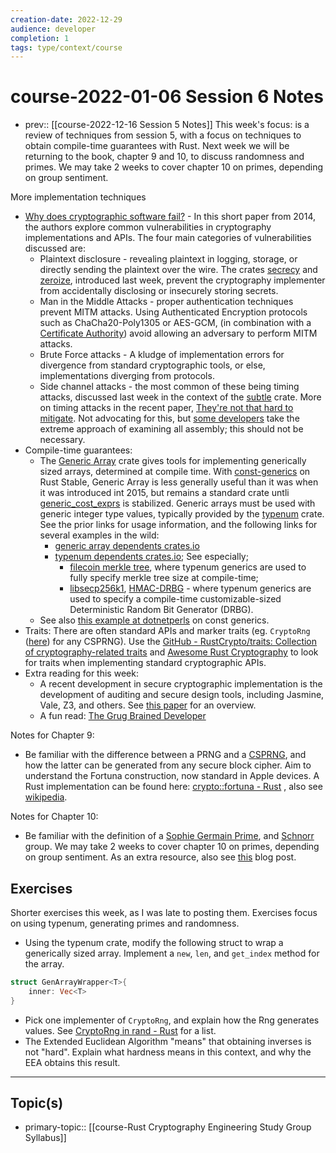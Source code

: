 ```yaml
---
creation-date: 2022-12-29
audience: developer
completion: 1
tags: type/context/course
---
```

# course-2022-01-06 Session 6 Notes
- prev:: [[course-2022-12-16 Session 5 Notes]]
This week's focus: is a review of techniques from session 5, with a focus on techniques to obtain compile-time guarantees with Rust. Next week we will be returning to the book, chapter 9 and 10, to discuss randomness and primes. We may take 2 weeks to cover chapter 10 on primes, depending on group sentiment.

More implementation techniques
- [Why does cryptographic software fail?](https://people.csail.mit.edu/nickolai/papers/lazar-cryptobugs.pdf)  - In this short paper from 2014, the authors explore common vulnerabilities in cryptography implementations and APIs. The four main categories of vulnerabilities discussed are:
    - Plaintext disclosure - revealing plaintext in logging, storage, or directly sending the plaintext over the wire. The crates [secrecy](https://docs.rs/secrecy/latest/secrecy/) and [zeroize](https://docs.rs/zeroize/latest/zeroize/index.html), introduced last week, prevent the cryptography implementer from accidentally disclosing or insecurely storing secrets.
    - Man in the Middle Attacks - proper authentication techniques prevent MITM attacks. Using Authenticated Encryption protocols such as ChaCha20-Poly1305 or AES-GCM, (in combination with a [Certificate Authority](https://en.wikipedia.org/wiki/Certificate_authority)) avoid allowing an adversary to perform MITM attacks.
    - Brute Force attacks - A kludge of implementation errors for divergence from standard cryptographic tools, or else, implementations diverging from protocols.
    - Side channel attacks - the most common of these being timing attacks, discussed last week in the context of the [subtle](https://docs.rs/subtle/latest/subtle/) crate. More on timing attacks in the recent paper, [They're not that hard to mitigate](https://eprint.iacr.org/2021/1650.pdf). Not advocating for this, but [some developers](https://research.nccgroup.com/2022/04/26/real-world-cryptography-conference-2022/#timing) take the extreme approach of examining all assembly; this should not be necessary.
- Compile-time guarantees:
    - The [Generic Array](https://docs.rs/generic-array/latest/generic_array/) crate gives tools for implementing generically sized arrays, determined at compile time. With [const-generics](https://without.boats/blog/shipping-const-generics/) on Rust Stable, Generic Array is less generally useful than it was when it was introduced int 2015, but remains a standard crate untli [generic_cost_exprs](https://github.com/fizyk20/generic-array/issues/115) is stabilized. Generic arrays must be used with generic integer type values, typically provided by the [typenum](https://docs.rs/typenum/latest/typenum/) crate. See the prior links for usage information, and the following links for several examples in the wild:
        - [generic array dependents crates.io](https://crates.io/crates/generic-array/reverse_dependencies)
        - [typenum dependents crates.io](https://crates.io/crates/typenum/reverse_dependencies); See especially;
            - [filecoin merkle tree](https://github.com/filecoin-project/rust-fil-proofs/blob/128f7209ec583e023f04630102ef1dd17fbe2370/storage-proofs-core/src/merkle/mod.rs#L43), where typenum generics are used to fully specify merkle tree size at compile-time;
            - [libsecp256k1](https://github.com/paritytech/libsecp256k1/blob/70795ba9b86866233ada643a62b3dd58645cb540/src/lib.rs#L823), [HMAC-DRBG](https://docs.rs/hmac-drbg/0.3.0/src/hmac_drbg/lib.rs.html#7-16) - where typenum generics are used to specify a compile-time customizable-sized Deterministic Random Bit Generator (DRBG).
    - See also [this example at dotnetperls](https://www.dotnetperls.com/const-generic-rust) on const generics.
- Traits: There are often standard APIs and marker traits (eg. `CryptoRng` ([here](https://rust-random.github.io/book/update-0.5.html?highlight=cryptorng#cryptographic-rngs)) for any CSPRNG). Use the [GitHub - RustCrypto/traits: Collection of cryptography-related traits](https://github.com/RustCrypto/traits) and [Awesome Rust Cryptography](https://cryptography.rs/#traits-for-cryptographic-primitives) to look for traits when implementing standard cryptographic APIs.
- Extra reading for this week:
    - A recent development in secure cryptographic implementation is the development of auditing and secure design tools, including Jasmine, Vale, Z3, and others. See [this paper](https://hal.inria.fr/hal-03046757/file/BarbosaetalOakland21.pdf) for an overview.
    - A fun read: [The Grug Brained Developer](https://grugbrain.dev/)

Notes for Chapter 9:
- Be familiar with the difference between a PRNG and a [CSPRNG](https://en.wikipedia.org/wiki/Cryptographically_secure_pseudorandom_number_generator), and how the latter can be generated from any secure block cipher. Aim to understand the Fortuna construction, now standard in Apple devices. A Rust implementation can be found here: [crypto::fortuna - Rust](https://nicolasdp.github.io/git/crypto/fortuna/) , also see [wikipedia](https://en.wikipedia.org/wiki/Fortuna_(PRNG)).

Notes for Chapter 10:
- Be familiar with the definition of a [Sophie Germain Prime](https://en.wikipedia.org/wiki/Safe_and_Sophie_Germain_primes#Sophie_Germain_prime), and [Schnorr](https://en.wikipedia.org/wiki/Schnorr_group) group. We may take 2 weeks to cover chapter 10 on primes, depending on group sentiment. As an extra resource, also see [this](https://medium.com/snips-ai/prime-number-generation-2a02f28508ff) blog post.

## Exercises
Shorter exercises this week, as I was late to posting them. Exercises focus on using typenum, generating primes and randomness.
- Using the typenum crate, modify the following struct to wrap a generically sized array. Implement a `new`, `len`, and `get_index` method for the array.
```rust
struct GenArrayWrapper<T>{
    inner: Vec<T>
}
```
- Pick one implementer of `CryptoRng`, and explain how the Rng generates values. See [CryptoRng in rand - Rust](https://rust-random.github.io/rand/rand/trait.CryptoRng.html) for a list.
- The Extended Euclidean Algorithm "means" that obtaining inverses is not "hard". Explain what hardness means in this context, and why the EEA obtains this result.

---
## Topic(s)
- primary-topic:: [[course-Rust Cryptography Engineering Study Group Syllabus]]
